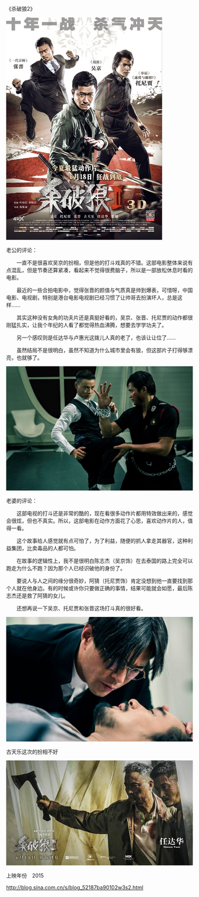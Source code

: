 《杀破狼2》

			
![](./img/001vda4xzy6WD5ByJXp77&690.jpg)


老公的评论：


　　一直不是很喜欢吴京的扮相，但是他的打斗戏真的不错。这部电影整体来说有点混乱，但是节奏还算紧凑，看起来不觉得很费脑子，所以是一部放松休息时看的电影。


　　最近的一些合拍电影中，觉得张晋的颜值与气质真是帅到爆表，可惜呀，中国电影、电视剧，特别是港台电影电视剧已经习惯了让帅哥去扮演坏人，总是这样……


　　其实这种没有女角的功夫片还是真挺好看的，吴京、张晋、托尼贾的动作都很刚猛扎实，让我个年纪的人看了都觉得热血沸腾，想要去学学功夫了。

　　另一个感叹则是任达华与卢惠光这拨儿人真的老了，也该让让位了……

　　虽然结局不是很明白，虽然不知道为什么城市里会有狼，但这部片子打得够漂亮，也就够了。

![](./img/001vda4xzy6WD5FhRxu18&690.jpg)


老婆的评论：


　　这部电视的打斗还是非常的酷的，现在看很多动作片都用特效做出来的，感觉会很炫，但也不真实。所以，这部电影在动作方面花了心思，喜欢动作片的人，值得一看。

　　这个故事给人感觉就有点可怕了，为了利益，随便的抓人拿走其器官，这种利益集团，比卖毒品的人都可怕。


　　在故事的逻辑性上，我不是很明白陈志杰（吴京饰）在去泰国的路上完全可以跑走为什么不跑？因为那个人已经识破他的身份了。


　　要说人与人之间的缘分很奇妙，阿猜（托尼贾饰）肯定没想到他一直要找到那个人就在他身边。有的时候或许你只要做正确的事情，结果可能就会如愿，最后陈志杰还是救了阿猜的女儿。

　　还想再说一下吴京、托尼贾和张晋这场打斗真的很好看。

![](./img/001vda4xzy6WD5GFrCO4a&690.jpg)

古天乐这次的扮相不好

![](./img/001vda4xzy6WD5H18PA66&690.jpg)


上映年份　2015							
		
http://blog.sina.com.cn/s/blog_52187ba90102w3s2.html
